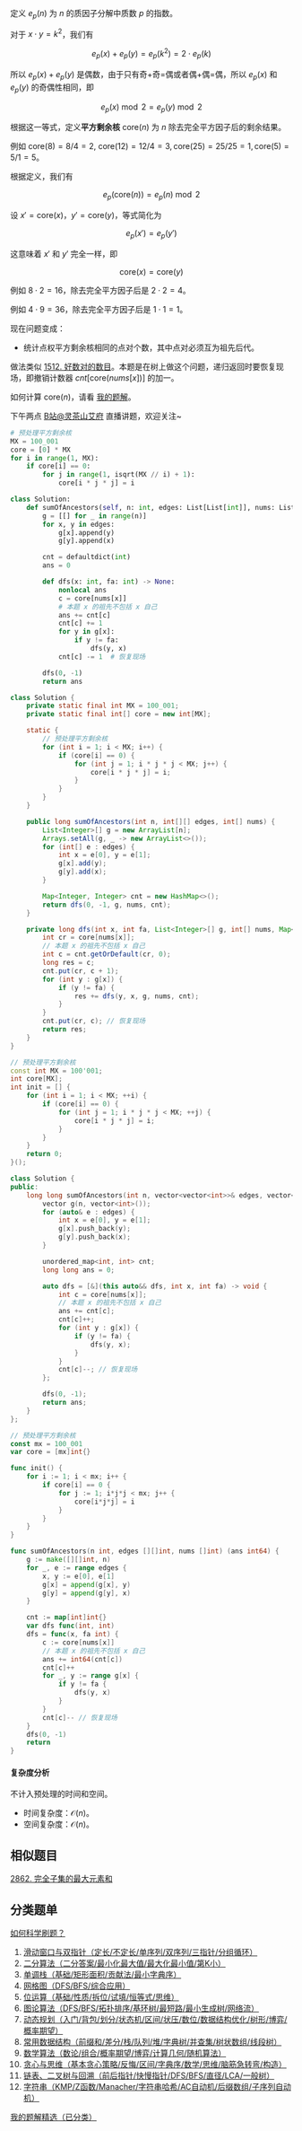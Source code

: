 定义 $e_p(n)$ 为 $n$ 的质因子分解中质数 $p$ 的指数。

对于 $x\cdot y = k^2$，我们有

$$
e_p(x) + e_p(y) = e_p(k^2) = 2\cdot e_p(k)
$$

所以 $e_p(x) + e_p(y)$ 是偶数，由于只有奇+奇=偶或者偶+偶=偶，所以 $e_p(x)$ 和 $e_p(y)$ 的奇偶性相同，即

$$
e_p(x)\bmod 2 = e_p(y)\bmod 2
$$

根据这一等式，定义**平方剩余核** $\text{core}(n)$ 为 $n$ 除去完全平方因子后的剩余结果。

例如 $\text{core}(8)=8/4=2,\ \text{core}(12)=12/4=3, \text{core}(25)=25/25=1, \text{core}(5)=5/1=5$。

根据定义，我们有

$$
e_p(\text{core}(n)) = e_p(n)\bmod 2
$$

设 $x' = \text{core}(x)$，$y' = \text{core}(y)$，等式简化为

$$
e_p(x') = e_p(y')
$$

这意味着 $x'$ 和 $y'$ 完全一样，即

$$
\text{core}(x) = \text{core}(y)
$$

例如 $8\cdot 2 = 16$，除去完全平方因子后是 $2\cdot 2 = 4$。

例如 $4\cdot 9 = 36$，除去完全平方因子后是 $1\cdot 1 = 1$。

现在问题变成：

- 统计点权平方剩余核相同的点对个数，其中点对必须互为祖先后代。

做法类似 [1512. 好数对的数目](https://leetcode.cn/problems/number-of-good-pairs/)。本题是在树上做这个问题，递归返回时要恢复现场，即撤销计数器 $\textit{cnt}[\text{core}(\textit{nums}[x])]$ 的加一。

如何计算 $\text{core}(n)$，请看 [我的题解](https://leetcode.cn/problems/maximum-element-sum-of-a-complete-subset-of-indices/solutions/2446037/an-zhao-corei-fen-zu-pythonjavacgo-by-en-i6nu/)。

下午两点 [B站@灵茶山艾府](https://space.bilibili.com/206214) 直播讲题，欢迎关注~

```py [sol-Python3]
# 预处理平方剩余核
MX = 100_001
core = [0] * MX
for i in range(1, MX):
    if core[i] == 0:
        for j in range(1, isqrt(MX // i) + 1):
            core[i * j * j] = i

class Solution:
    def sumOfAncestors(self, n: int, edges: List[List[int]], nums: List[int]) -> int:
        g = [[] for _ in range(n)]
        for x, y in edges:
            g[x].append(y)
            g[y].append(x)

        cnt = defaultdict(int)
        ans = 0

        def dfs(x: int, fa: int) -> None:
            nonlocal ans
            c = core[nums[x]]
            # 本题 x 的祖先不包括 x 自己
            ans += cnt[c]
            cnt[c] += 1
            for y in g[x]:
                if y != fa:
                    dfs(y, x)
            cnt[c] -= 1  # 恢复现场

        dfs(0, -1)
        return ans
```

```java [sol-Java]
class Solution {
    private static final int MX = 100_001;
    private static final int[] core = new int[MX];

    static {
        // 预处理平方剩余核
        for (int i = 1; i < MX; i++) {
            if (core[i] == 0) {
                for (int j = 1; i * j * j < MX; j++) {
                    core[i * j * j] = i;
                }
            }
        }
    }

    public long sumOfAncestors(int n, int[][] edges, int[] nums) {
        List<Integer>[] g = new ArrayList[n];
        Arrays.setAll(g, _ -> new ArrayList<>());
        for (int[] e : edges) {
            int x = e[0], y = e[1];
            g[x].add(y);
            g[y].add(x);
        }

        Map<Integer, Integer> cnt = new HashMap<>();
        return dfs(0, -1, g, nums, cnt);
    }

    private long dfs(int x, int fa, List<Integer>[] g, int[] nums, Map<Integer, Integer> cnt) {
        int cr = core[nums[x]];
        // 本题 x 的祖先不包括 x 自己
        int c = cnt.getOrDefault(cr, 0);
        long res = c;
        cnt.put(cr, c + 1);
        for (int y : g[x]) {
            if (y != fa) {
                res += dfs(y, x, g, nums, cnt);
            }
        }
        cnt.put(cr, c); // 恢复现场
        return res;
    }
}
```

```cpp [sol-C++]
// 预处理平方剩余核
const int MX = 100'001;
int core[MX];
int init = [] {
    for (int i = 1; i < MX; ++i) {
        if (core[i] == 0) {
            for (int j = 1; i * j * j < MX; ++j) {
                core[i * j * j] = i;
            }
        }
    }
    return 0;
}();

class Solution {
public:
    long long sumOfAncestors(int n, vector<vector<int>>& edges, vector<int>& nums) {
        vector g(n, vector<int>());
        for (auto& e : edges) {
            int x = e[0], y = e[1];
            g[x].push_back(y);
            g[y].push_back(x);
        }

        unordered_map<int, int> cnt;
        long long ans = 0;

        auto dfs = [&](this auto&& dfs, int x, int fa) -> void {
            int c = core[nums[x]];
            // 本题 x 的祖先不包括 x 自己
            ans += cnt[c];
            cnt[c]++;
            for (int y : g[x]) {
                if (y != fa) {
                    dfs(y, x);
                }
            }
            cnt[c]--; // 恢复现场
        };

        dfs(0, -1);
        return ans;
    }
};
```

```go [sol-Go]
// 预处理平方剩余核
const mx = 100_001
var core = [mx]int{}

func init() {
	for i := 1; i < mx; i++ {
		if core[i] == 0 {
			for j := 1; i*j*j < mx; j++ {
				core[i*j*j] = i
			}
		}
	}
}

func sumOfAncestors(n int, edges [][]int, nums []int) (ans int64) {
	g := make([][]int, n)
	for _, e := range edges {
		x, y := e[0], e[1]
		g[x] = append(g[x], y)
		g[y] = append(g[y], x)
	}

	cnt := map[int]int{}
	var dfs func(int, int)
	dfs = func(x, fa int) {
		c := core[nums[x]]
		// 本题 x 的祖先不包括 x 自己
		ans += int64(cnt[c])
		cnt[c]++
		for _, y := range g[x] {
			if y != fa {
				dfs(y, x)
			}
		}
		cnt[c]-- // 恢复现场
	}
	dfs(0, -1)
	return
}
```

#### 复杂度分析

不计入预处理的时间和空间。

- 时间复杂度：$\mathcal{O}(n)$。
- 空间复杂度：$\mathcal{O}(n)$。

## 相似题目

[2862. 完全子集的最大元素和](https://leetcode.cn/problems/maximum-element-sum-of-a-complete-subset-of-indices/)

## 分类题单

[如何科学刷题？](https://leetcode.cn/circle/discuss/RvFUtj/)

1. [滑动窗口与双指针（定长/不定长/单序列/双序列/三指针/分组循环）](https://leetcode.cn/circle/discuss/0viNMK/)
2. [二分算法（二分答案/最小化最大值/最大化最小值/第K小）](https://leetcode.cn/circle/discuss/SqopEo/)
3. [单调栈（基础/矩形面积/贡献法/最小字典序）](https://leetcode.cn/circle/discuss/9oZFK9/)
4. [网格图（DFS/BFS/综合应用）](https://leetcode.cn/circle/discuss/YiXPXW/)
5. [位运算（基础/性质/拆位/试填/恒等式/思维）](https://leetcode.cn/circle/discuss/dHn9Vk/)
6. [图论算法（DFS/BFS/拓扑排序/基环树/最短路/最小生成树/网络流）](https://leetcode.cn/circle/discuss/01LUak/)
7. [动态规划（入门/背包/划分/状态机/区间/状压/数位/数据结构优化/树形/博弈/概率期望）](https://leetcode.cn/circle/discuss/tXLS3i/)
8. [常用数据结构（前缀和/差分/栈/队列/堆/字典树/并查集/树状数组/线段树）](https://leetcode.cn/circle/discuss/mOr1u6/)
9. [数学算法（数论/组合/概率期望/博弈/计算几何/随机算法）](https://leetcode.cn/circle/discuss/IYT3ss/)
10. [贪心与思维（基本贪心策略/反悔/区间/字典序/数学/思维/脑筋急转弯/构造）](https://leetcode.cn/circle/discuss/g6KTKL/)
11. [链表、二叉树与回溯（前后指针/快慢指针/DFS/BFS/直径/LCA/一般树）](https://leetcode.cn/circle/discuss/K0n2gO/)
12. [字符串（KMP/Z函数/Manacher/字符串哈希/AC自动机/后缀数组/子序列自动机）](https://leetcode.cn/circle/discuss/SJFwQI/)

[我的题解精选（已分类）](https://github.com/EndlessCheng/codeforces-go/blob/master/leetcode/SOLUTIONS.md)

